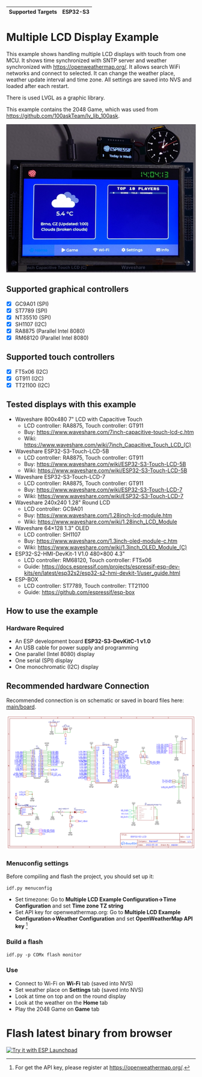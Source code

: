 | Supported Targets | ESP32-S3 |
| ----------------- | -------- |


# Multiple LCD Display Example

This example shows handling multiple LCD displays with touch from one MCU. It shows time synchronized with SNTP server and weather synchronized with https://openweathermap.org/. It allows search WiFi networks and connect to selected. It can change the weather place, weather update interval and time zone. All settings are saved into NVS and loaded after each restart.

There is used LVGL as a graphic library.

This example contains the 2048 Game, which was used from https://github.com/100askTeam/lv_lib_100ask.

<img src="doc/images/multiple_lcd_main.jpg">

## Supported graphical controllers

- [x] GC9A01 (SPI)
- [x] ST7789 (SPI)
- [x] NT35510 (SPI)
- [x] SH1107 (I2C)
- [x] RA8875 (Parallel Intel 8080)
- [x] RM68120 (Parallel Intel 8080)

## Supported touch controllers

- [x] FT5x06 (I2C)
- [x] GT911 (I2C)
- [x] TT21100 (I2C)

## Tested displays with this example

* Waveshare 800x480 7" LCD with Capacitive Touch
    * LCD controller: RA8875, Touch controller: GT911
    * Buy: https://www.waveshare.com/7inch-capacitive-touch-lcd-c.htm
    * Wiki: https://www.waveshare.com/wiki/7inch_Capacitive_Touch_LCD_(C)
* Waveshare ESP32-S3-Touch-LCD-5B
    * LCD controller: RA8875, Touch controller: GT911
    * Buy: https://www.waveshare.com/wiki/ESP32-S3-Touch-LCD-5B
    * Wiki: https://www.waveshare.com/wiki/ESP32-S3-Touch-LCD-5B
* Waveshare ESP32-S3-Touch-LCD-7
    * LCD controller: RA8875, Touch controller: GT911
    * Buy: https://www.waveshare.com/wiki/ESP32-S3-Touch-LCD-7
    * Wiki: https://www.waveshare.com/wiki/ESP32-S3-Touch-LCD-7
* Waveshare 240x240 1.28" Round LCD
    * LCD controller: GC9A01
    * Buy: https://www.waveshare.com/1.28inch-lcd-module.htm
    * Wiki: https://www.waveshare.com/wiki/1.28inch_LCD_Module
* Waveshare 64×128 1.3" OLED
    * LCD controller: SH1107
    * Buy: https://www.waveshare.com/1.3inch-oled-module-c.htm
    * Wiki: https://www.waveshare.com/wiki/1.3inch_OLED_Module_(C)
* ESP32-S2-HMI-DevKit-1 V1.0 480×800 4.3" 
    * LCD controller: RM68120, Touch controller: FT5x06
    * Guide: https://docs.espressif.com/projects/espressif-esp-dev-kits/en/latest/esp32s2/esp32-s2-hmi-devkit-1/user_guide.html
* ESP-BOX
    * LCD controller: ST7789, Touch controller: TT21100
    * Guide: https://github.com/espressif/esp-box

## How to use the example

### Hardware Required

* An ESP development board **ESP32-S3-DevKitC-1 v1.0**
* An USB cable for power supply and programming
* One parallel (Intel 8080) display
* One serial (SPI) display
* One monochromatic (I2C) display

## Recommended hardware Connection

Recommended connection is on schematic or saved in board files here: [main/board](main/board).

<img src="doc/hardware/schematic.png">

### Menuconfig settings

Before compiling and flash the project, you should set up it:

```
idf.py menuconfig
```

* Set timezone: Go to **Multiple LCD Example Configuration->Time Configuration** and set **Time zone TZ string**
* Set API key for openweathermap.org: Go to **Multiple LCD Example Configuration->Weather Configuration** and set **OpenWeatherMap API key** [^1]

[^1]: For get the API key, please register at https://openweathermap.org/.

### Build a flash

```
idf.py -p COMx flash monitor
```

### Use

* Connect to Wi-Fi on **Wi-Fi** tab (saved into NVS)
* Set weather place on **Settings** tab (saved into NVS)
* Look at time on top and on the round display
* Look at the weather on the **Home** tab
* Play the 2048 Game on **Game** tab

# Flash latest binary from browser

<a href="https://espressif.github.io/esp-launchpad/?flashConfigURL=https://espzav.github.io/Multiple-LCD-Demo/launchpad.toml">
    <img alt="Try it with ESP Launchpad" src="https://espressif.github.io/esp-launchpad/assets/try_with_launchpad.png" width="250" height="70">
</a>


